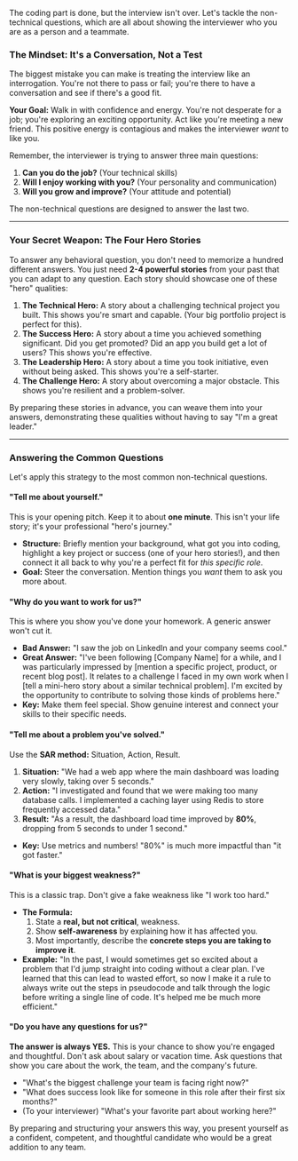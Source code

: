 The coding part is done, but the interview isn't over. Let's tackle the non-technical questions, which are all about showing the interviewer who you are as a person and a teammate.

### The Mindset: It's a Conversation, Not a Test

The biggest mistake you can make is treating the interview like an interrogation. You're not there to pass or fail; you're there to have a conversation and see if there's a good fit.

**Your Goal:** Walk in with confidence and energy. You're not desperate for a job; you're exploring an exciting opportunity. Act like you're meeting a new friend. This positive energy is contagious and makes the interviewer *want* to like you.

Remember, the interviewer is trying to answer three main questions:
1.  **Can you do the job?** (Your technical skills)
2.  **Will I enjoy working with you?** (Your personality and communication)
3.  **Will you grow and improve?** (Your attitude and potential)

The non-technical questions are designed to answer the last two.

---

### Your Secret Weapon: The Four Hero Stories

To answer any behavioral question, you don't need to memorize a hundred different answers. You just need **2-4 powerful stories** from your past that you can adapt to any question. Each story should showcase one of these "hero" qualities:

1.  **The Technical Hero:** A story about a challenging technical project you built. This shows you're smart and capable. (Your big portfolio project is perfect for this).
2.  **The Success Hero:** A story about a time you achieved something significant. Did you get promoted? Did an app you build get a lot of users? This shows you're effective.
3.  **The Leadership Hero:** A story about a time you took initiative, even without being asked. This shows you're a self-starter.
4.  **The Challenge Hero:** A story about overcoming a major obstacle. This shows you're resilient and a problem-solver.

By preparing these stories in advance, you can weave them into your answers, demonstrating these qualities without having to say "I'm a great leader."

---

### Answering the Common Questions

Let's apply this strategy to the most common non-technical questions.

#### "Tell me about yourself."

This is your opening pitch. Keep it to about **one minute**. This isn't your life story; it's your professional "hero's journey."
*   **Structure:** Briefly mention your background, what got you into coding, highlight a key project or success (one of your hero stories!), and then connect it all back to why you're a perfect fit for *this specific role*.
*   **Goal:** Steer the conversation. Mention things you *want* them to ask you more about.

#### "Why do you want to work for us?"

This is where you show you've done your homework. A generic answer won't cut it.
*   **Bad Answer:** "I saw the job on LinkedIn and your company seems cool."
*   **Great Answer:** "I've been following [Company Name] for a while, and I was particularly impressed by [mention a specific project, product, or recent blog post]. It relates to a challenge I faced in my own work when I [tell a mini-hero story about a similar technical problem]. I'm excited by the opportunity to contribute to solving those kinds of problems here."
*   **Key:** Make them feel special. Show genuine interest and connect your skills to their specific needs.

#### "Tell me about a problem you've solved."

Use the **SAR method:** Situation, Action, Result.
1.  **Situation:** "We had a web app where the main dashboard was loading very slowly, taking over 5 seconds."
2.  **Action:** "I investigated and found that we were making too many database calls. I implemented a caching layer using Redis to store frequently accessed data."
3.  **Result:** "As a result, the dashboard load time improved by **80%**, dropping from 5 seconds to under 1 second."
*   **Key:** Use metrics and numbers! "80%" is much more impactful than "it got faster."

#### "What is your biggest weakness?"

This is a classic trap. Don't give a fake weakness like "I work too hard."
*   **The Formula:**
    1.  State a **real, but not critical**, weakness.
    2.  Show **self-awareness** by explaining how it has affected you.
    3.  Most importantly, describe the **concrete steps you are taking to improve it**.
*   **Example:** "In the past, I would sometimes get so excited about a problem that I'd jump straight into coding without a clear plan. I've learned that this can lead to wasted effort, so now I make it a rule to always write out the steps in pseudocode and talk through the logic before writing a single line of code. It's helped me be much more efficient."

#### "Do you have any questions for us?"

**The answer is always YES.** This is your chance to show you're engaged and thoughtful. Don't ask about salary or vacation time. Ask questions that show you care about the work, the team, and the company's future.
*   "What's the biggest challenge your team is facing right now?"
*   "What does success look like for someone in this role after their first six months?"
*   (To your interviewer) "What's your favorite part about working here?"

By preparing and structuring your answers this way, you present yourself as a confident, competent, and thoughtful candidate who would be a great addition to any team.
